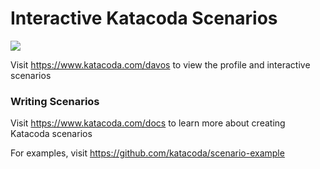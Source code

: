 # Interactive Katacoda Scenarios

[![](http://shields.katacoda.com/katacoda/davos/count.svg)](https://www.katacoda.com/davos "Get your profile on Katacoda.com")

Visit https://www.katacoda.com/davos to view the profile and interactive scenarios

### Writing Scenarios
Visit https://www.katacoda.com/docs to learn more about creating Katacoda scenarios

For examples, visit https://github.com/katacoda/scenario-example
